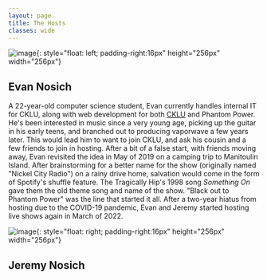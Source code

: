 ```yaml
---
layout: page
title: The Hosts
classes: wide
---
```

![image](https://i.imgur.com/GUhVbKB.png){: style="float: left; padding-right:16px" height="256px" width="256px"}
## Evan Nosich
A 22-year-old computer science student, Evan currently handles internal IT for CKLU, along with web development for both [CKLU](https://cklu.ca)
and Phantom Power. He's been interested in music since a very young age, picking up the guitar in his early teens, and branched out to producing
vaporwave a few years later. This would lead him to want to join CKLU, and ask his cousin and a few friends to join in hosting. After a bit of a false start,
with friends moving away, Evan revisited the idea in May of 2019 on a camping trip to Manitoulin Island. After brainstorming for a better name for the show
(originally named "Nickel City Radio") on a rainy drive home, salvation would come in the form of Spotify's shuffle feature. The Tragically Hip's 1998 
song *Something On* gave them the old theme song and name of the show. "Black out to Phantom Power" was the line that started it all. After a two-year
hiatus from hosting due to the COVID-19 pandemic, Evan and Jeremy started hosting live shows again in March of 2022.

![image](https://i.imgur.com/cgUELJ8.png){: style="float: right; padding-right:16px" height="256px" width="256px"}
## Jeremy Nosich